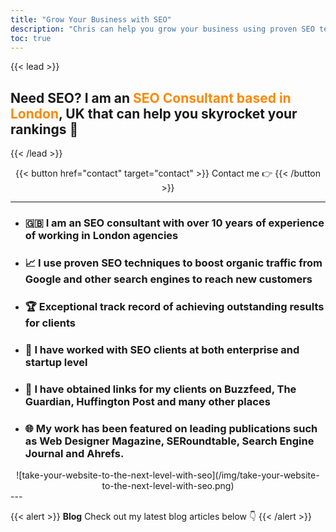 ```yaml
---
title: "Grow Your Business with SEO"
description: "Chris can help you grow your business using proven SEO techniques"
toc: true
---
```


{{< lead >}} 

## Need SEO? I am an <span style="color: #FD8803">SEO Consultant based in London</span>, UK that can help you skyrocket your rankings 🚀

{{< /lead >}}
<P>
<center>

{{< button href="contact" target="contact" >}}
Contact me 👉
{{< /button >}}

--- 

</center>
<P>

- ### 🇬🇧 I am an SEO consultant with over 10 years of experience of working in London agencies
- ### 📈 I use proven SEO techniques to boost organic traffic from Google and other search engines to reach new customers
- ### 🏆 Exceptional track record of achieving outstanding results for clients
- ### 🏢 I have worked with SEO clients at both enterprise and startup level
- ### 🔗 I have obtained links for my clients on Buzzfeed, The Guardian, Huffington Post and many other places
- ### 🌐 My work has been featured on leading publications such as Web Designer Magazine, SERoundtable, Search Engine Journal and Ahrefs.
<P>
<center>
![take-your-website-to-the-next-level-with-seo](/img/take-your-website-to-the-next-level-with-seo.png)
</center>
--- 

{{< alert >}}
**Blog** Check out my latest blog articles below 👇
{{< /alert >}}

